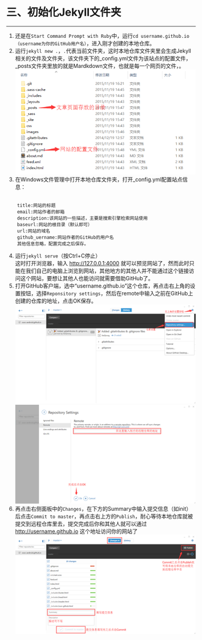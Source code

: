 三、初始化Jekyll文件夹
===
---

1. 还是在`Start Command Prompt with Ruby`中，运行`cd username.github.io（username为你的GitHub用户名）`，进入刚才创建的本地仓库。  
2. 运行`jekyll new .`，`.`代表当前文件夹，这时本地仓库文件夹里会生成Jekyll相关的文件及文件夹，该文件夹下的_config.yml文件为该站点的配置文件，_posts文件夹里放的就是Mardkdown文件，也就是每一个网页的文件，。    
![Jekyll结构](images/jekyll_contents.png)    
3. 在Windows文件管理中打开本地仓库文件夹，打开_config.yml配置站点信息：
<pre><code>
	title:网站的标题
	email:网站作者的邮箱
	description:该网站的一些描述，主要是搜索引擎检索网站使用
	baseurl:网站的根目录（默认即可）
	url:网站的域名
	github_uername:网站作者的GitHub的用户名
	其他信息忽略，配置完成之后保存。
</code></pre>

4. 运行`jekyll serve`（按Ctrl+C停止）    
这时打开浏览器，输入 http://127.0.0.1:4000 就可以预览网站了，然而此时只能在我们自己的电脑上浏览到网站，其他地方的其他人并不能通过这个链接访问这个网站，要想让其他人也能访问就需要借助GitHub了。   
5. 打开GitHub客户端，选中“username.github.io”这个仓库，再点击右上角的设置按钮，选择`Reponsitory settings`，然后在remote中输入之前在GitHub上创建的仓库的地址，点击OK保存。    
![](images/rep_setting.png)    
![](images/remote_rep_set.png)
6. 再点击右侧面板中的`Changes`，在下方的Summary中输入提交信息（如init）后点击`Commit to master`，再点击右上方的`Publish`，耐心等待本地仓库就被提交到远程仓库里去，提交完成后你和其他人就可以通过 http://username.github.io 这个地址访问你的网站了
![Commit](images/commit.png)  